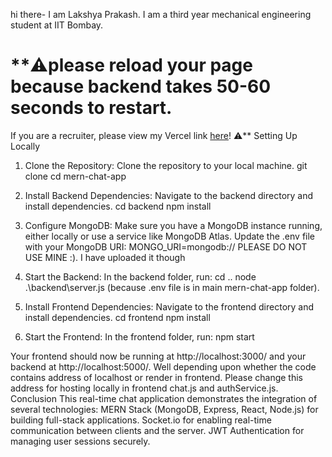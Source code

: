 hi there-
I am Lakshya Prakash. I am a third year mechanical engineering student at IIT Bombay. 
# **⚠️please reload your page because backend takes 50-60 seconds to restart.
If you are a recruiter, please view my Vercel link [here](https://mern-chat-app-nu-nine.vercel.app/)! ⚠️**
Setting Up Locally
1. Clone the Repository:
Clone the repository to your local machine.
git clone [<repository-url>](https://github.com/lakshya2707/mern-chat-app/)
cd mern-chat-app

2. Install Backend Dependencies:
Navigate to the backend directory and install dependencies.
cd backend
npm install

3. Configure MongoDB:
Make sure you have a MongoDB instance running, either locally or use a service like MongoDB Atlas. Update the .env file with your MongoDB URI:
MONGO_URI=mongodb://<your-mongodb-uri>
PLEASE DO NOT USE MINE :). I have uploaded it though
4. Start the Backend:
In the backend folder, run:
cd ..
node .\backend\server.js (because .env file is in main mern-chat-app folder).

5. Install Frontend Dependencies:
Navigate to the frontend directory and install dependencies.
cd frontend
npm install

6. Start the Frontend:
In the frontend folder, run:
npm start

Your frontend should now be running at http://localhost:3000/ and your backend at http://localhost:5000/. Well depending upon whether the code contains address of localhost or render in frontend. Please change this address for hosting locally in frontend chat.js and authService.js.
Conclusion
This real-time chat application demonstrates the integration of several technologies:
MERN Stack (MongoDB, Express, React, Node.js) for building full-stack applications.
Socket.io for enabling real-time communication between clients and the server.
JWT Authentication for managing user sessions securely.

